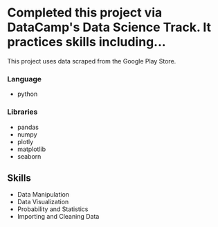# Completed this project via DataCamp's Data Science Track. It practices skills including...
This project uses data scraped from the Google Play Store.
### **Language**
- python
### **Libraries**
- pandas
- numpy
- plotly
- matplotlib
- seaborn
## **Skills**
- Data Manipulation
- Data Visualization
- Probability and Statistics
- Importing and Cleaning Data


